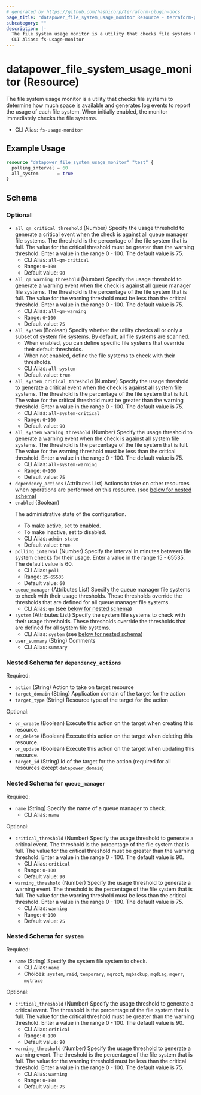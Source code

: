 ```yaml
---
# generated by https://github.com/hashicorp/terraform-plugin-docs
page_title: "datapower_file_system_usage_monitor Resource - terraform-provider-datapower"
subcategory: ""
description: |-
  The file system usage monitor is a utility that checks file systems to determine how much space is available and generates log events to report the usage of each file system. When initially enabled, the monitor immediately checks the file systems.
  CLI Alias: fs-usage-monitor
---
```


# datapower_file_system_usage_monitor (Resource)

The file system usage monitor is a utility that checks file systems to determine how much space is available and generates log events to report the usage of each file system. When initially enabled, the monitor immediately checks the file systems.
  - CLI Alias: `fs-usage-monitor`

## Example Usage

```terraform
resource "datapower_file_system_usage_monitor" "test" {
  polling_interval = 60
  all_system       = true
}
```

<!-- schema generated by tfplugindocs -->
## Schema

### Optional

- `all_qm_critical_threshold` (Number) Specify the usage threshold to generate a critical event when the check is against all queue manager file systems. The threshold is the percentage of the file system that is full. The value for the critical threshold must be greater than the warning threshold. Enter a value in the range 0 - 100. The default value is 75.
  - CLI Alias: `all-qm-critical`
  - Range: `0`-`100`
  - Default value: `90`
- `all_qm_warning_threshold` (Number) Specify the usage threshold to generate a warning event when the check is against all queue manager file systems. The threshold is the percentage of the file system that is full. The value for the warning threshold must be less than the critical threshold. Enter a value in the range 0 - 100. The default value is 75.
  - CLI Alias: `all-qm-warning`
  - Range: `0`-`100`
  - Default value: `75`
- `all_system` (Boolean) Specify whether the utility checks all or only a subset of system file systems. By default, all file systems are scanned. <ul><li>When enabled, you can define specific file systems that override their default thresholds.</li><li>When not enabled, define the file systems to check with their thresholds.</li></ul>
  - CLI Alias: `all-system`
  - Default value: `true`
- `all_system_critical_threshold` (Number) Specify the usage threshold to generate a critical event when the check is against all system file systems. The threshold is the percentage of the file system that is full. The value for the critical threshold must be greater than the warning threshold. Enter a value in the range 0 - 100. The default value is 75.
  - CLI Alias: `all-system-critical`
  - Range: `0`-`100`
  - Default value: `90`
- `all_system_warning_threshold` (Number) Specify the usage threshold to generate a warning event when the check is against all system file systems. The threshold is the percentage of the file system that is full. The value for the warning threshold must be less than the critical threshold. Enter a value in the range 0 - 100. The default value is 75.
  - CLI Alias: `all-system-warning`
  - Range: `0`-`100`
  - Default value: `75`
- `dependency_actions` (Attributes List) Actions to take on other resources when operations are performed on this resource. (see [below for nested schema](#nestedatt--dependency_actions))
- `enabled` (Boolean) <p>The administrative state of the configuration.</p><ul><li>To make active, set to enabled.</li><li>To make inactive, set to disabled.</li></ul>
  - CLI Alias: `admin-state`
  - Default value: `true`
- `polling_interval` (Number) Specify the interval in minutes between file system checks for their usage. Enter a value in the range 15 - 65535. The default value is 60.
  - CLI Alias: `poll`
  - Range: `15`-`65535`
  - Default value: `60`
- `queue_manager` (Attributes List) Specify the queue manager file systems to check with their usage thresholds. These thresholds override the thresholds that are defined for all queue manager file systems.
  - CLI Alias: `qm` (see [below for nested schema](#nestedatt--queue_manager))
- `system` (Attributes List) Specify the system file systems to check with their usage thresholds. These thresholds override the thresholds that are defined for all system file systems.
  - CLI Alias: `system` (see [below for nested schema](#nestedatt--system))
- `user_summary` (String) Comments
  - CLI Alias: `summary`

<a id="nestedatt--dependency_actions"></a>
### Nested Schema for `dependency_actions`

Required:

- `action` (String) Action to take on target resource
- `target_domain` (String) Application domain of the target for the action
- `target_type` (String) Resource type of the target for the action

Optional:

- `on_create` (Boolean) Execute this action on the target when creating this resource.
- `on_delete` (Boolean) Execute this action on the target when deleting this resource.
- `on_update` (Boolean) Execute this action on the target when updating this resource.
- `target_id` (String) Id of the target for the action (required for all resources except `datapower_domain`)


<a id="nestedatt--queue_manager"></a>
### Nested Schema for `queue_manager`

Required:

- `name` (String) Specify the name of a queue manager to check.
  - CLI Alias: `name`

Optional:

- `critical_threshold` (Number) Specify the usage threshold to generate a critical event. The threshold is the percentage of the file system that is full. The value for the critical threshold must be greater than the warning threshold. Enter a value in the range 0 - 100. The default value is 90.
  - CLI Alias: `critical`
  - Range: `0`-`100`
  - Default value: `90`
- `warning_threshold` (Number) Specify the usage threshold to generate a warning event. The threshold is the percentage of the file system that is full. The value for the warning threshold must be less than the critical threshold. Enter a value in the range 0 - 100. The default value is 75.
  - CLI Alias: `warning`
  - Range: `0`-`100`
  - Default value: `75`


<a id="nestedatt--system"></a>
### Nested Schema for `system`

Required:

- `name` (String) Specify the system file system to check.
  - CLI Alias: `name`
  - Choices: `system`, `raid`, `temporary`, `mqroot`, `mqbackup`, `mqdiag`, `mqerr`, `mqtrace`

Optional:

- `critical_threshold` (Number) Specify the usage threshold to generate a critical event. The threshold is the percentage of the file system that is full. The value for the critical threshold must be greater than the warning threshold. Enter a value in the range 0 - 100. The default value is 90.
  - CLI Alias: `critical`
  - Range: `0`-`100`
  - Default value: `90`
- `warning_threshold` (Number) Specify the usage threshold to generate a warning event. The threshold is the percentage of the file system that is full. The value for the warning threshold must be less than the critical threshold. Enter a value in the range 0 - 100. The default value is 75.
  - CLI Alias: `warning`
  - Range: `0`-`100`
  - Default value: `75`
